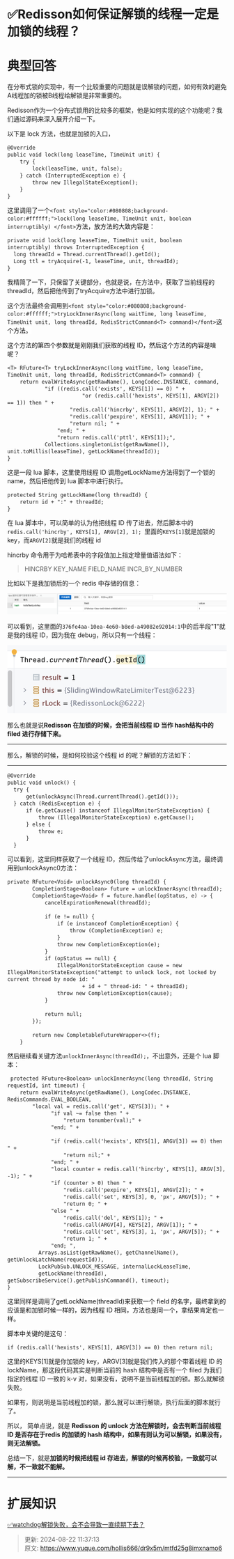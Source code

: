 # ✅Redisson如何保证解锁的线程一定是加锁的线程？

# 典型回答


在分布式锁的实现中，有一个比较重要的问题就是误解锁的问题，如何有效的避免A线程加的锁被B线程给解锁是非常重要的。



Redisson作为一个分布式锁用的比较多的框架，他是如何实现的这个功能呢？我们通过源码来深入展开介绍一下。



以下是 lock 方法，也就是加锁的入口，

```plain
@Override
public void lock(long leaseTime, TimeUnit unit) {
    try {
        lock(leaseTime, unit, false);
    } catch (InterruptedException e) {
        throw new IllegalStateException();
    }
}
```

这里调用了一个`<font style="color:#080808;background-color:#ffffff;">lock(long leaseTime, TimeUnit unit, boolean interruptibly) </font>`<font style="color:#080808;background-color:#ffffff;">方法，放方法的大致内容是：</font>

<font style="color:#080808;background-color:#ffffff;"></font>

```plain
private void lock(long leaseTime, TimeUnit unit, boolean interruptibly) throws InterruptedException {
  long threadId = Thread.currentThread().getId();
  Long ttl = tryAcquire(-1, leaseTime, unit, threadId);
}
```

 

我精简了一下，只保留了关键部分，也就是说，在方法中，获取了当前线程的threadId，然后把他传到了tryAcquire方法中进行加锁。



这个方法最终会调用到`<font style="color:#080808;background-color:#ffffff;">tryLockInnerAsync(long waitTime, long leaseTime, TimeUnit unit, long threadId, RedisStrictCommand<T> command)</font>`<font style="color:#080808;background-color:#ffffff;">这个方法。</font>

<font style="color:#080808;background-color:#ffffff;"></font>

<font style="color:#080808;background-color:#ffffff;">这个方法的第四个参数就是刚刚我们获取的线程 ID，然后这个方法的内容是啥呢？</font>

<font style="color:#080808;background-color:#ffffff;"></font>

```plain
<T> RFuture<T> tryLockInnerAsync(long waitTime, long leaseTime, TimeUnit unit, long threadId, RedisStrictCommand<T> command) {
    return evalWriteAsync(getRawName(), LongCodec.INSTANCE, command,
            "if ((redis.call('exists', KEYS[1]) == 0) " +
                        "or (redis.call('hexists', KEYS[1], ARGV[2]) == 1)) then " +
                    "redis.call('hincrby', KEYS[1], ARGV[2], 1); " +
                    "redis.call('pexpire', KEYS[1], ARGV[1]); " +
                    "return nil; " +
                "end; " +
                "return redis.call('pttl', KEYS[1]);",
            Collections.singletonList(getRawName()), unit.toMillis(leaseTime), getLockName(threadId));
}

```

 

这是一段 lua 脚本，这里使用线程 ID 调用getLockName方法得到了一个锁的name，然后把他传到 lua 脚本中进行执行。



```plain
protected String getLockName(long threadId) {
    return id + ":" + threadId;
}
```



在 lua 脚本中，可以简单的认为他把线程 ID 传了进去，然后脚本中的`redis.call('hincrby', KEYS[1], ARGV[2], 1); `里面的`KEYS[1]`就是加锁的 key，而`ARGV[2]`就是我们的线程 id



hincrby 命令用于为哈希表中的字段值加上指定增量值语法如下：



> HINCRBY KEY_NAME FIELD_NAME INCR_BY_NUMBER 
>



比如以下是我加锁后的一个 redis 中存储的信息：

![1724297169728-92e69b4a-899a-4f82-9329-152b8928936f.png](./img/Pf218NSPZjI5yGYt/1724297169728-92e69b4a-899a-4f82-9329-152b8928936f-677686.png)



可以看到，这里面的`376fe4aa-10ea-4e60-b8ed-a49082e92014:1`中的后半段"1"就是我的线程 ID，因为我在 debug，所以只有一个线程：



![1724297252406-2dcb84ae-f0cf-4954-987a-885aa6d2b6fa.png](./img/Pf218NSPZjI5yGYt/1724297252406-2dcb84ae-f0cf-4954-987a-885aa6d2b6fa-070602.png)



那么也就是说**Redisson 在加锁的时候，会把当前线程 ID 当作 hash结构中的 filed 进行存储下来。**

****

那么，解锁的时候，是如何校验这个线程 id 的呢？解锁的方法如下：

****

```plain
@Override
public void unlock() {
  try {
      get(unlockAsync(Thread.currentThread().getId()));
  } catch (RedisException e) {
      if (e.getCause() instanceof IllegalMonitorStateException) {
          throw (IllegalMonitorStateException) e.getCause();
      } else {
          throw e;
      }
  }
```

可以看到，这里同样获取了一个线程 ID，然后传给了unlockAsync方法，最终调用到unlockAsync0方法：

```plain
private RFuture<Void> unlockAsync0(long threadId) {
        CompletionStage<Boolean> future = unlockInnerAsync(threadId);
        CompletionStage<Void> f = future.handle((opStatus, e) -> {
            cancelExpirationRenewal(threadId);

            if (e != null) {
                if (e instanceof CompletionException) {
                    throw (CompletionException) e;
                }
                throw new CompletionException(e);
            }
            if (opStatus == null) {
                IllegalMonitorStateException cause = new IllegalMonitorStateException("attempt to unlock lock, not locked by current thread by node id: "
                        + id + " thread-id: " + threadId);
                throw new CompletionException(cause);
            }

            return null;
        });

        return new CompletableFutureWrapper<>(f);
    }
```



然后继续看关键方法`unlockInnerAsync(threadId);`，不出意外，还是个 lua 脚本：



```plain
 protected RFuture<Boolean> unlockInnerAsync(long threadId, String requestId, int timeout) {
    return evalWriteAsync(getRawName(), LongCodec.INSTANCE, RedisCommands.EVAL_BOOLEAN,
        "local val = redis.call('get', KEYS[3]); " +
              "if val ~= false then " +
                  "return tonumber(val);" +
              "end; " +

              "if (redis.call('hexists', KEYS[1], ARGV[3]) == 0) then " +
                  "return nil;" +
              "end; " +
              "local counter = redis.call('hincrby', KEYS[1], ARGV[3], -1); " +
              "if (counter > 0) then " +
                  "redis.call('pexpire', KEYS[1], ARGV[2]); " +
                  "redis.call('set', KEYS[3], 0, 'px', ARGV[5]); " +
                  "return 0; " +
              "else " +
                  "redis.call('del', KEYS[1]); " +
                  "redis.call(ARGV[4], KEYS[2], ARGV[1]); " +
                  "redis.call('set', KEYS[3], 1, 'px', ARGV[5]); " +
                  "return 1; " +
              "end; ",
          Arrays.asList(getRawName(), getChannelName(), getUnlockLatchName(requestId)),
          LockPubSub.UNLOCK_MESSAGE, internalLockLeaseTime,
          getLockName(threadId), getSubscribeService().getPublishCommand(), timeout);
}

```

这里同样是调用了<font style="color:#080808;background-color:#ffffff;">getLockName(threadId)来获取一个 field 的名字，最终拿到的应该是和加锁时候一样的，因为线程 ID 相同，方法也是同一个，拿结果肯定也一样。</font>

<font style="color:#080808;background-color:#ffffff;"></font>

<font style="color:#080808;background-color:#ffffff;">脚本中关键的是这句：</font>

<font style="color:#080808;background-color:#ffffff;"></font>

```plain
if (redis.call('hexists', KEYS[1], ARGV[3]) == 0) then return nil;
```



这里的KEYS[1]就是你加锁的 key，ARGV[3]就是我们传入的那个带着线程 ID 的 lockName，那这段代码其实是判断当前的 hash 结构中是否有一个 filed 为我们指定的线程 ID 一致的 k-v 对，如果没有，说明不是当前线程加的锁。那么就解锁失败。



如果有，则说明是当前线程加的锁，那么就可以进行解锁，执行后面的脚本就行了。



所以， 简单点说，就是 **Redisson 的 unlock 方法在解锁时，会去判断当前线程 ID 是否存在于redis 的加锁的 hash 结构中，如果有则认为可以解锁，如果没有，则无法解锁。**





总结一下，就是**加锁的时候把线程 id 存进去，解锁的时候再校验，一致就可以解，不一致就不能解。**

****

# 扩展知识


[✅watchdog解锁失败，会不会导致一直续期下去？](https://www.yuque.com/hollis666/dr9x5m/kufqnzmzvxm2sf5o)





> 更新: 2024-08-22 11:37:13  
> 原文: <https://www.yuque.com/hollis666/dr9x5m/mtfd25g8imxnamo6>